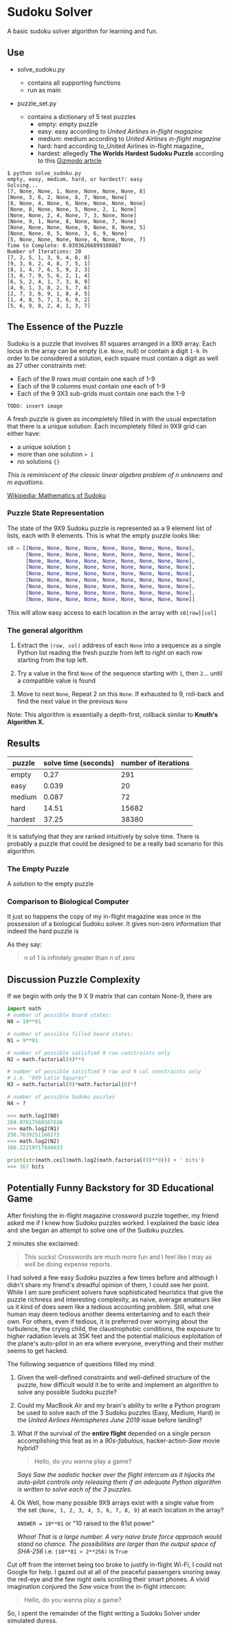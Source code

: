 # Sudoku Solver

A basic sudoku solver algorithm for learning and fun.
## Use

* solve_sudoku.py
  * contains all supporting functions
  * run as main


* puzzle_set.py
  * contains a dictionary of 5 test puzzles
    * empty: empty puzzle
    * easy: easy according to _United Airlines in-flight magazine_
    * medium: medium according to _United Airlines in-flight magazine_
    * hard: hard according to_United Airlines in-flight magazine_
    * hardest: allegedly **The Worlds Hardest Sudoku Puzzle** according to this
    [Gizmodo article](https://gizmodo.com/can-you-solve-the-10-hardest-logic-puzzles-ever-created-1064112665)

```console
$ python solve_sudoku.py
empty, easy, medium, hard, or hardest?: easy
Solving...
[7, None, None, 1, None, None, None, None, 8]
[None, 3, 6, 2, None, 8, 7, None, None]
[8, None, 4, None, 6, None, None, None, None]
[None, 8, None, None, 5, None, 2, 1, None]
[None, None, 2, 4, None, 7, 3, None, None]
[None, 9, 1, None, 8, None, None, 7, None]
[None, None, None, None, 9, None, 8, None, 5]
[None, None, 8, 5, None, 3, 6, 9, None]
[5, None, None, None, None, 4, None, None, 7]
Time to Complete: 0.03936266899108887
Number of Iterations: 20
[7, 2, 5, 1, 3, 9, 4, 6, 8]
[9, 3, 6, 2, 4, 8, 7, 5, 1]
[8, 1, 4, 7, 6, 5, 9, 2, 3]
[3, 8, 7, 9, 5, 6, 2, 1, 4]
[6, 5, 2, 4, 1, 7, 3, 8, 9]
[4, 9, 1, 3, 8, 2, 5, 7, 6]
[2, 7, 3, 6, 9, 1, 8, 4, 5]
[1, 4, 8, 5, 7, 3, 6, 9, 2]
[5, 6, 9, 8, 2, 4, 1, 3, 7]
```

## The Essence of the Puzzle

Sudoku is a puzzle that involves 81 squares arranged in a 9X9 array.
Each locus in the array can be empty (i.e. `None`, null) or contain a digit `1-9`.
In order to be considered a solution, each square must contain a digit as well as 27 other constraints met:

+ Each of the 9 rows must contain one each of 1-9
+ Each of the 9 columns must contain one each of 1-9
+ Each of the 9 3X3 sub-grids must contain one each the 1-9

`TODO: insert image`
 
A fresh puzzle is given as incompletely filled in with the usual expectation that there is a unique solution. Each incompletely filled in 9X9 grid can either have:

* a unique solution `1`
* more than one solution `> 1`
* no solutions `{}`

_This is reminiscent of the classic linear algebra problem of n unknowns and m equations._
 
[Wikipedia: Mathematics of Sudoku](https://en.wikipedia.org/wiki/Mathematics_of_Sudoku)

### Puzzle State Representation

The state of the 9X9 Sudoku puzzle is represented as a 9 element list of lists, each with 9 elements. This is what the empty puzzle looks like:

```python
s0 = [[None, None, None, None, None, None, None, None, None],
      [None, None, None, None, None, None, None, None, None],
      [None, None, None, None, None, None, None, None, None],
      [None, None, None, None, None, None, None, None, None],
      [None, None, None, None, None, None, None, None, None],
      [None, None, None, None, None, None, None, None, None],
      [None, None, None, None, None, None, None, None, None],
      [None, None, None, None, None, None, None, None, None],
      [None, None, None, None, None, None, None, None, None]]
```
This will allow easy access to each location in the array with `s0[row][col]`

### The general algorithm

1. Extract the `(row, col)` address of each `None` into a sequence as a single Python list reading the fresh puzzle from left to right on each row starting from the top left.

2. Try a value in the first `None` of the sequence starting with `1`, then `2`... until a compatible value is found

3. Move to next `None`, Repeat 2 on this `None`. If exhausted to 9, roll-back and find the next value in the previous `None`

Note: This algorithm is essentially a depth-first, rollback similar to **Knuth's Algorithm X.**


## Results

|puzzle|solve time (seconds)| number of iterations|
|------|---------|----|
|empty| 0.27 | 291 |
|easy | 0.039  | 20  |
|medium|0.087  | 72  |
|hard  |14.51 | 15682  |
|hardest|37.25|38380|

It is satisfying that they are ranked intuitively by solve time. There is probably a puzzle that could be designed to be a really bad scenario for this algorithm.

### The Empty Puzzle

A solution to the empty puzzle 


### Comparison to Biological Computer

It just so happens the copy of my in-flight magazine was once in the possession of a biological Sudoku solver. It gives non-zero information that indeed the hard puzzle is 

As they say:

> n of 1 is infinitely greater than n of zero

## Discussion Puzzle Complexity
If we begin with only the 9 X 9 matrix that can contain None-9, there are

```python
import math
# number of possible board states:
N0 = 10**81

# number of possible filled board states:
N1 = 9**81

# number of possible satisfied 9 row constraints only
N2 = math.factorial(9)**9

# number of possible satisfied 9 row and 9 col constraints only
# i.e. "9X9 Latin Squares"
N3 = math.factorial(9)*math.factorial(8)*?

# number of possible Sudoku puzzles
N4 = ?

```


```python
>>> math.log2(N0)
269.07617568587636
>>> math.log2(N1)
256.7639251168273
>>> math.log2(N2)
166.22219717846633

print(str(math.ceil(math.log2(math.factorial(9)**9))) + ' bits')
>>> 167 bits
```
## Potentially Funny Backstory for 3D Educational Game

After finishing the in-flight magazine crossword puzzle together,
my friend asked me if I knew how Sudoku puzzles worked.
I explained the basic idea and she began an attempt to
solve one of the Sudoku puzzles.

2 minutes she exclaimed:

> This sucks! Crosswords are much more fun and I feel like I may as well be doing expense reports.

I had solved a few easy Sudoku puzzles a few times before and although I didn't share my friend's dreadful opinion of them, 
I could see her point. While I am sure proficient solvers have sophisticated heuristics that give the puzzle richness and interesting complexity, as naive, average amateurs like us it kind of
does seem like a tedious accounting problem.  Still, what one human may deem tedious another deems entertaining and to each their own. For others, even if tedious, it is preferred over worrying about the turbulence, the crying child, the claustrophobic conditions, the exposure to higher radiation levels at 35K feet and the potential malicious exploitation of the plane's auto-pilot in an era where everyone, everything and their mother seems to get hacked.

The following sequence of questions filled my mind:

1. Given the well-defined constraints and well-defined structure of the puzzle, how
difficult would it be to write and implement an algorithm to solve any possible Sudoku puzzle?

2. Could my MacBook Air and my brain's ability to write a Python program be used to solve each of the 3 Sudoku puzzles (Easy, Medium, Hard) in the _United Airlines Hemispheres June 2019_ issue before landing?

3. What if the survival of the **entire flight** depended on a single person accomplishing this feat as in a _90s-fabulous_, hacker-action-_Saw_ movie hybrid? 

    > Hello, do you wanna play a game?
    
    _Says Saw the sadistic hacker over the flight intercom as it hijacks the auto-pilot controls only releasing them if an adequate Python algorithm is written to solve each of the 3 puzzles._

4. Ok Well, how many possible 9X9 arrays exist with a single value from the set `{None, 1, 2, 3, 4, 5, 6, 7, 8, 9}` at each location in the array? 
   
    `ANSWER = 10**81` or "10 raised to the 81st power"

    _Whoa! That is a large number. A very naive brute force approach would stand no chance.
    The possibilities are larger than the output space of SHA-256_ i.e. `(10**81 > 2**256)` is `True`



Cut off from the internet being too broke to justify in-flight Wi-Fi, I could not Google for help. I gazed out at all of the peaceful passengers snoring away the red-eye and the few night owls scrolling their smart phones. A vivid imagination conjured the _Saw_ voice from the in-flight intercom:

> Hello, do you wanna play a game?

So, I spent the remainder of the flight writing a Sudoku Solver under simulated duress.


